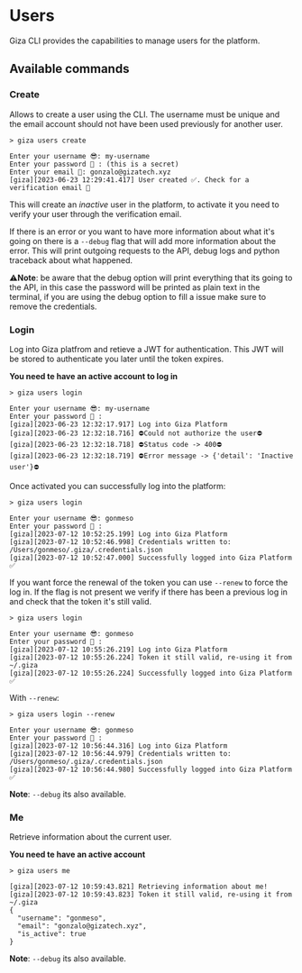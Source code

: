 # Users

Giza CLI provides the capabilities to manage users for the platform.

## Available commands

### Create

Allows to create a user using the CLI. The username must be unique and the email account should not have been used previously for another user.

```console
> giza users create

Enter your username 😎: my-username
Enter your password 🥷 : (this is a secret)
Enter your email 📧: gonzalo@gizatech.xyz
[giza][2023-06-23 12:29:41.417] User created ✅. Check for a verification email 📧
```

This will create an *inactive* user in the platform, to activate it you need to verify your user through the verification email.

If there is an error or you want to have more information about what it's going on there is a `--debug` flag that will add more information about the error. This will print outgoing requests to the API, debug logs and python traceback about what happened.

⚠️**Note**: be aware that the debug option will print everything that its going to the API, in this case the password will be printed as plain text in the terminal, if you are using the debug option to fill a issue make sure to remove the credentials.

### Login

Log into Giza platfrom and retieve a JWT for authentication. This JWT will be stored to authenticate you later until the token expires.

**You need te have an active account to log in**

```console
> giza users login

Enter your username 😎: my-username
Enter your password 🥷 :
[giza][2023-06-23 12:32:17.917] Log into Giza Platform
[giza][2023-06-23 12:32:18.716] ⛔️Could not authorize the user⛔️
[giza][2023-06-23 12:32:18.718] ⛔️Status code -> 400⛔️
[giza][2023-06-23 12:32:18.719] ⛔️Error message -> {'detail': 'Inactive user'}⛔️
```

Once activated you can successfully log into the platform:

```console
> giza users login

Enter your username 😎: gonmeso
Enter your password 🥷 :
[giza][2023-07-12 10:52:25.199] Log into Giza Platform
[giza][2023-07-12 10:52:46.998] Credentials written to: /Users/gonmeso/.giza/.credentials.json
[giza][2023-07-12 10:52:47.000] Successfully logged into Giza Platform ✅
```

If you want force the renewal of the token you can use `--renew` to force the log in. If the flag is not present we verify if there has been a previous log in and check that the token it's still valid.

```console
> giza users login

Enter your username 😎: gonmeso
Enter your password 🥷 :
[giza][2023-07-12 10:55:26.219] Log into Giza Platform
[giza][2023-07-12 10:55:26.224] Token it still valid, re-using it from ~/.giza
[giza][2023-07-12 10:55:26.224] Successfully logged into Giza Platform ✅
```

With `--renew`:

```console
> giza users login --renew

Enter your username 😎: gonmeso
Enter your password 🥷 :
[giza][2023-07-12 10:56:44.316] Log into Giza Platform
[giza][2023-07-12 10:56:44.979] Credentials written to: /Users/gonmeso/.giza/.credentials.json
[giza][2023-07-12 10:56:44.980] Successfully logged into Giza Platform ✅
```

**Note**: `--debug` its also available.

### Me

Retrieve information about the current user.

**You need te have an active account**

```console
> giza users me

[giza][2023-07-12 10:59:43.821] Retrieving information about me!
[giza][2023-07-12 10:59:43.823] Token it still valid, re-using it from ~/.giza
{
  "username": "gonmeso",
  "email": "gonzalo@gizatech.xyz",
  "is_active": true
}
```

**Note**: `--debug` its also available.

